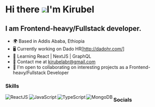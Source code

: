 
Hi there ![](https://user-images.githubusercontent.com/18350557/176309783-0785949b-9127-417c-8b55-ab5a4333674e.gif)I'm Kirubel 
========================================================================================================================================

I am Frontend-heavy/Fullstack developer.
---------------------------------------

* 🌍 Based in Addis Ababa, Ethiopia
* 🖥️ Currently working on Dado HR[http://dadohr.com/]
* 🧠 Learning React | NextJS | GraphQL
* 💬 Contact me at [kirubelabr@gmail.com](mailto:kirubelabr@gmail.com)
* 🤝 I'm open to collaborating on interesting projects as a Frontend-heavy/Fullstack Developer

### Skills

<p>
<img align="left" src="https://img.icons8.com/?size=512&id=wPohyHO_qO1a&format=png" alt="ReactJS">
<img align="left" src="https://https://img.icons8.com/?size=512&id=PXTY4q2Sq2lG&format=png" alt="JavaScript">
<img align="left" src="https://img.icons8.com/?size=32&id=uJM6fQYqDaZK&format=png" alt="TypeScript">
<img align="left" src="https://img.icons8.com/?size=32&id=74402&format=png" alt="MongoDB">

</p>

### Socials
